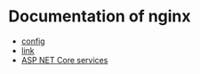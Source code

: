 # Documentation of nginx

- [config](./config.md)
- [link](./link.md)
- [ASP NET Core services](./aspnetservice.md)
